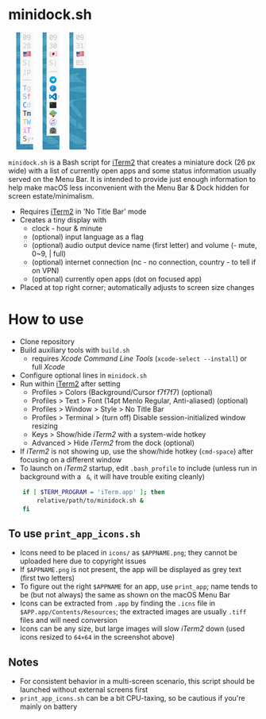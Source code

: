 # minidock.sh

&nbsp;&nbsp;&nbsp; <img src="readme/app_name.png" width="34"/>
&nbsp;&nbsp;&nbsp; <img src="readme/app_icon.png" width="34"/>
&nbsp;&nbsp;&nbsp; <img src="readme/app_none.png" width="34"/>

`minidock.sh` is a Bash script for [iTerm2](https://www.iterm2.com) that
creates a miniature dock (26 px wide) with a list of currently open apps and some
status information usually served on the Menu Bar.
It is intended to provide just enough information to help make macOS less
inconvenient with the Menu Bar & Dock hidden for screen estate/minimalism.

- Requires [iTerm2](https://www.iterm2.com) in 'No Title Bar' mode
- Creates a tiny display with
  - clock - hour & minute
  - (optional) input language as a flag
  - (optional) audio output device name (first letter) 
               and volume (- mute, 0~9, | full)
  - (optional) internet connection
               (nc - no connection, country - to tell if on VPN)
  - (optional) currently open apps (dot on focused app)
- Placed at top right corner; automatically adjusts to screen size changes 


# How to use

- Clone repository
- Build auxiliary tools with `build.sh`
  - requires *Xcode Command Line Tools* (`xcode-select --install`)
    or full *Xcode*
- Configure optional lines in `minidock.sh`
- Run within [iTerm2](https://www.iterm2.com) after setting
  - Profiles > Colors (Background/Cursor f7f7f7) (optional)
  - Profiles > Text > Font (14pt Menlo Regular, Anti-aliased) (optional)
  - Profiles > Window > Style > No Title Bar
  - Profiles > Terminal > (turn off) Disable session-initialized window resizing
  - Keys > Show/hide *iTerm2* with a system-wide hotkey
  - Advanced > Hide *iTerm2* from the dock (optional)
- If *iTerm2* is not showing up, use the show/hide hotkey (`cmd-space`)
  after focusing on a different window
- To launch on *iTerm2* startup, edit `.bash_profile` to include
  (unless run in background with a ` &`, it will have trouble exiting cleanly)
```bash
    if [ $TERM_PROGRAM = 'iTerm.app' ]; then
        relative/path/to/minidock.sh &
    fi
```


## To use `print_app_icons.sh`
- Icons need to be placed in `icons/` as `$APPNAME.png`;
  they cannot be uploaded here due to copyright issues
- If `$APPNAME.png` is not present, the app will be displayed as grey text
  (first two letters)
- To figure out the right `$APPNAME` for an app, use `print_app`;
  name tends to be (but not always) the same as shown on the macOS Menu Bar 
- Icons can be extracted from `.app` by finding the `.icns` file in
  `$APP.app/Contents/Resources`;
  the extracted images are usually `.tiff` files and will need conversion
- Icons can be any size, but large images will slow *iTerm2* down
  (used icons resized to `64×64` in the screenshot above)


## Notes
- For consistent behavior in a multi-screen scenario,
  this script should be launched without external screens first
- `print_app_icons.sh` can be a bit CPU-taxing, so be cautious
  if you're mainly on battery
